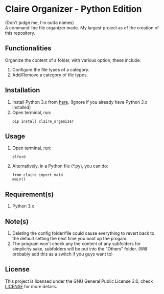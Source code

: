 # Claire Organizer - Python Edition
(Don't judge me, I'm outta names) <br/>
A command line file organizer made. My largest project as of the creation of this repository.

## Functionalities
Organize the content of a folder, with various option, these include:
1. Configure the file types of a category.
2. Add/Remove a category of file types.

## Installation
<ol type="1">
  <li>
    Install Python 3.x from <a href="https://www.python.org/downloads/">here</a>. (Ignore if you already have Python 3.x installed)
  </li>
  <li>
    Open terminal, run:
    
```
pip install claire_organizer
```
  </li>
</ol>


## Usage
<ol type="1">
  <li>
    Open terminal, run: <!-- I hope the reference won't be too obvious -->

```
elford
```
  </li>
  <li>
    Alternatively, in a Python file (*.py), you can do:
    
```
from claire import main
main()
```
  </li>
</ol>

## Requirement(s)
1.  Python 3.x

## Note(s)
1. Deleting the config folder/file could cause everything to revert back to the default setting the next time you boot up the progam.
2. The program won't check any the content of any subfolders for simplicity sake, subfolders will be put into the "Others" folder. (Will probably add this as a switch if you guys want to)

## License
This project is licensed under the GNU General Public License 3.0, check [LICENSE](LICENSE) for more details.
